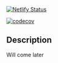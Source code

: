 [![Netlify Status](https://api.netlify.com/api/v1/badges/a2d722ce-ad9e-4849-a48d-78041460f264/deploy-status)](https://app.netlify.com/sites/mr-explorer/deploys)

[![codecov](https://codecov.io/gh/VGLoic/mr-jam/branch/master/graph/badge.svg)](https://codecov.io/gh/VGLoic/mr-jam)

## Description

Will come later

